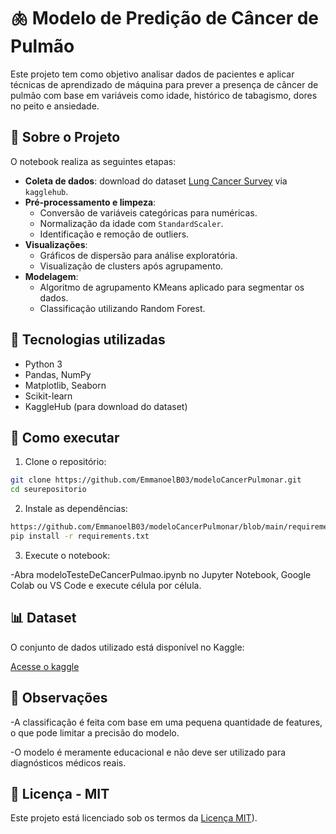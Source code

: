 # 🫁 Modelo de Predição de Câncer de Pulmão

Este projeto tem como objetivo analisar dados de pacientes e aplicar técnicas de aprendizado de máquina para prever a presença de câncer de pulmão com base em variáveis como idade, histórico de tabagismo, dores no peito e ansiedade.

## 📁 Sobre o Projeto

O notebook realiza as seguintes etapas:

- **Coleta de dados**: download do dataset [Lung Cancer Survey](https://www.kaggle.com/datasets/mysarahmadbhat/lung-cancer) via `kagglehub`.
- **Pré-processamento e limpeza**:
  - Conversão de variáveis categóricas para numéricas.
  - Normalização da idade com `StandardScaler`.
  - Identificação e remoção de outliers.
- **Visualizações**:
  - Gráficos de dispersão para análise exploratória.
  - Visualização de clusters após agrupamento.
- **Modelagem**:
  - Algoritmo de agrupamento KMeans aplicado para segmentar os dados.
  - Classificação utilizando Random Forest.

## 🧪 Tecnologias utilizadas

- Python 3
- Pandas, NumPy
- Matplotlib, Seaborn
- Scikit-learn
- KaggleHub (para download do dataset)

## 🚀 Como executar

1. Clone o repositório:

```bash
git clone https://github.com/EmmanoelB03/modeloCancerPulmonar.git
cd seurepositorio
```
2. Instale as dependências:

```bash
https://github.com/EmmanoelB03/modeloCancerPulmonar/blob/main/requirements.txt
pip install -r requirements.txt
```

3. Execute o notebook:

-Abra modeloTesteDeCancerPulmao.ipynb no Jupyter Notebook, Google Colab ou VS Code e execute célula por célula.

## 📊 Dataset

O conjunto de dados utilizado está disponível no Kaggle:

[Acesse o kaggle](https://www.kaggle.com/datasets/mysarahmadbhat/lung-cancer)


## 📌 Observações

-A classificação é feita com base em uma pequena quantidade de features, o que pode limitar a precisão do modelo.

-O modelo é meramente educacional e não deve ser utilizado para diagnósticos médicos reais.

## 📄 Licença - MIT

Este projeto está licenciado sob os termos da [Licença MIT](https://github.com/EmmanoelB03/modeloCancerPulmonar/blob/main/LICENSE)).

